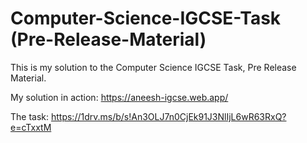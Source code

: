 # Computer-Science-IGCSE-Task (Pre-Release-Material)
This is my solution to the Computer Science IGCSE Task, Pre Release Material.

My solution in action: https://aneesh-igcse.web.app/

The task: https://1drv.ms/b/s!An3OLJ7n0CjEk91J3NlIjL6wR63RxQ?e=cTxxtM



<meta name="google-site-verification" content="q8MKpr0SJ7w8NTKlKwwx6iRrcQ4mtAYk9ZAqA7h4CJw" />

